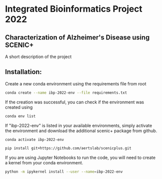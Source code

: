 # Integrated Bioinformatics Project 2022 

## Characterization of Alzheimer's Disease using SCENIC+

A short description of the project

## Installation:

Create a new conda environment using the requirements file from root

```bash
conda create --name ibp-2022-env --file requirements.txt
```

If the creation was successful, you can check if the environment was created using

```bash
conda env list
```

If "ibp-2022-env" is listed in your available environments, simply activate the environment and download the additional scenic+ package from github.

```bash
conda activate ibp-2022-env

pip install git+https://github.com/aertslab/scenicplus.git
```

If you are using Jupyter Notebooks to run the code, you will need to create a kernel from your conda environment.

```bash
python -m ipykernel install --user --name=ibp-2022-env
```
